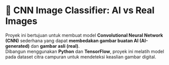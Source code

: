 # 🧠 CNN Image Classifier: AI vs Real Images

Proyek ini bertujuan untuk membuat model **Convolutional Neural Network (CNN)** sederhana yang dapat **membedakan gambar buatan AI (AI-generated)** dan **gambar asli (real)**.  
Dibangun menggunakan **Python** dan **TensorFlow**, proyek ini melatih model pada dataset citra campuran untuk mendeteksi keaslian gambar digital.
